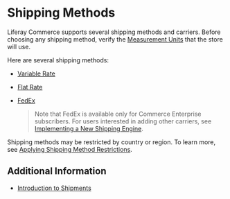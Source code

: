 # Shipping Methods

Liferay Commerce supports several shipping methods and carriers. Before choosing any shipping method, verify the [Measurement Units](./configuring-shipping-methods/measurement-units.md) that the store will use.

Here are several shipping methods:

* [Variable Rate](./using-the-variable-rate-shipping-method.md)
* [Flat Rate](./using-the-flat-rate-shipping-method.md)
* [FedEx](./using-fedex-as-a-carrier-method.md)

  > Note that FedEx is available only for Commerce Enterprise subscribers. For users interested in adding other carriers, see [Implementing a New Shipping Engine](../../developer-guide/tutorials/implementing-a-new-shipping-engine.md).

Shipping methods may be restricted by country or region. To learn more, see [Applying Shipping Method Restrictions](./applying-shipping-method-restrictions.md).

## Additional Information

* [Introduction to Shipments](../../orders-and-fulfillment/managing-shipments/introduction-to-shipments.md)
